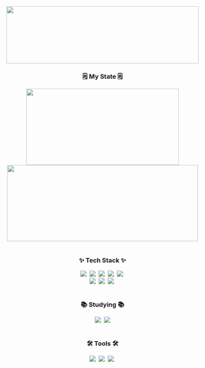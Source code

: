 <!--타이틀 부분-->
<div align="center">
<img src="https://capsule-render.vercel.app/api?type=venom&color=f41ab6&height=150&section=header&text=Welcome%20To%20deahun's%20GitHub&fontColor=fff&fontSize=50&animation=fadeIn" width="100%" height="150" />
</div>

<!--내용 부분-->
<h3 align="center">🗒️ My State 🗒️</h3>
<div align="center">
  <img src="https://github-readme-stats.vercel.app/api/top-langs/?username=daehun123&layout=compact&theme=bear" width="400" height="200" />
   <img src="https://github-readme-stats.vercel.app/api?username=daehun123&theme=bear&show_icons=true" width="500" height="200" />
</div>

<br>

<h3 align="center">✨ Tech Stack ✨</h3>
<div align="center">
  <img src="https://img.shields.io/badge/html5-E34F26.svg?style=for-the-badge&logo=html5&logoColor=white" />&nbsp
  <img src="https://img.shields.io/badge/css3-1572B6.svg?style=for-the-badge&logo=css3&logoColor=white" />&nbsp
  <img src="https://img.shields.io/badge/javascript-F7DF1E.svg?style=for-the-badge&logo=javascript&logoColor=20232a" />&nbsp
  <img src="https://img.shields.io/badge/dart-2E9AFE.svg?style=for-the-badge&logo=dart&logoColor=white" />&nbsp
  <img src="https://img.shields.io/badge/tailwindcss-06B6D4.svg?style=for-the-badge&logo=tailwind&logoColor=white">&nbsp
</div>

<div align="center">
  <img src="https://img.shields.io/badge/react-20232a.svg?style=for-the-badge&logo=react&logoColor=61DAFB" />&nbsp
  <img src="https://img.shields.io/badge/styled--components-DB7093?style=for-the-badge&logo=styled-components&logoColor=ffd35b" />&nbsp
  <img src="https://img.shields.io/badge/scss-DB7093?style=for-the-badge&logo=sass&logoColor=white" />&nbsp
  
</div>

<br>

<h3 align="center">📚 Studying 📚</h3>
<div align="center">
  <img src="https://img.shields.io/badge/typescript-007ACC.svg?style=for-the-badge&logo=typescript&logoColor=white" />&nbsp
<img src="https://img.shields.io/badge/Next.js-000000?style=for-the-badge&logo=Next.js&logoColor=white"">
</div>

<br>

<h3 align="center">🛠 Tools 🛠</h3>
<div align="center">
  <img src="https://img.shields.io/badge/git-F05033.svg?style=for-the-badge&logo=git&logoColor=white" />&nbsp
  <img src="https://img.shields.io/badge/github-181717.svg?style=for-the-badge&logo=github&logoColor=white" />&nbsp
  <img src="https://img.shields.io/badge/Notion-F3F3F3.svg?style=for-the-badge&logo=notion&logoColor=black" />&nbsp
</div>

<br>






    
